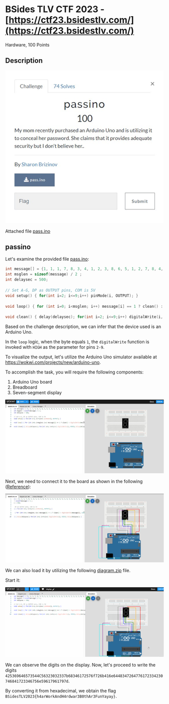 # BSides TLV CTF 2023 - [https://ctf23.bsidestlv.com/](https://ctf23.bsidestlv.com/)
Hardware, 100 Points

## Description

![‏‏info.JPG](images/info.JPG)

Attached file [pass.ino](./pass.ino) 

## passino

Let's examine the provided file [pass.ino](./pass.ino):
```c
int message[] = {1, 1, 1, 7, 8, 3, 4, 1, 2, 3, 8, 6, 5, 1, 2, 7, 8, 4, 5, 1, 2, 3, 8, 4, 5, 1, 2, 7, 6, 5, 8, 4, 1, 8, 7, 2, 3, 4, 1, 2, 7, 6, 5, 8, 4, 1, 7, 8, 3, 4, 1, 2, 7, 6, 5, 8, 4, 1, 2, 7, 8, 4, 5, 1, 2, 3, 4, 1, 2, 3, 8, 4, 5, 1, 2, 7, 8, 4, 5, 1, 7, 8, 3, 4, 1, 7, 8, 3, 4, 1, 2, 7, 6, 5, 1, 2, 7, 8, 4, 5, 1, 2, 7, 6, 5, 8, 4, 1, 2, 3, 8, 4, 5, 1, 2, 3, 8, 6, 5, 1, 2, 3, 8, 4, 5, 1, 2, 3, 4, 5, 6, 7, 1, 2, 3, 8, 4, 5, 1, 2, 3, 8, 6, 5, 1, 2, 3, 8, 4, 5, 1, 2, 3, 8, 4, 5, 1, 2, 3, 4, 1, 7, 6, 8, 4, 5, 1, 2, 7, 6, 5, 8, 4, 1, 2, 3, 4, 5, 6, 7, 8, 1, 2, 3, 8, 4, 5, 1, 7, 8, 3, 4, 1, 2, 7, 6, 5, 8, 4, 1, 7, 6, 1, 2, 3, 4, 1, 2, 3, 8, 6, 5, 1, 2, 7, 8, 4, 5, 1, 2, 3, 4, 1, 2, 7, 6, 5, 8, 4, 1, 2, 7, 8, 6, 1, 2, 3, 4, 1, 2, 3, 8, 6, 5, 1, 2, 7, 6, 5, 8, 4, 1, 7, 6, 8, 4, 5, 1, 7, 8, 3, 4, 1, 7, 6, 1, 2, 7, 6, 5, 8, 4, 1, 2, 7, 8, 6, 5, 1, 2, 7, 6, 5, 8, 4, 1, 7, 8, 3, 4, 1, 7, 8, 3, 4, 1, 2, 3, 4, 5, 6, 7, 8, 1, 2, 3, 8, 4, 5, 1, 7, 8, 3, 4, 1, 2, 3, 4, 1, 2, 3, 8, 6, 5, 1, 2, 7, 6, 5, 8, 4, 1, 7, 8, 3, 4, 1, 2, 3, 4, 1, 2, 3, 4, 1, 2, 7, 6, 5, 8, 4, 1, 7, 6, 1, 2, 3, 4, 1, 2, 3, 8, 6, 5, 1, 2, 3, 8, 4, 5, 1, 2, 3, 8, 4, 5, 1, 7, 8, 3, 4, 1, 2, 3, 8, 6, 5, 1, 2, 3, 8, 4, 5, 1, 2, 3, 4, 5, 6, 7, 1, 2, 3, 4, 1, 7, 8, 3, 4, 1, 2, 7, 6, 5, 8, 4, 1, 2, 3, 4, 5, 6, 7, 8, 1, 7, 8, 3, 4, 1, 7, 6, 1, 2, 3, 4, 1, 2, 3, 8, 6, 5, 1, 2, 3, 8, 4, 5, 1, 2, 3, 8, 4, 5, 1, 7, 8, 3, 4, 1, 2, 7, 6, 5, 8, 4, 1, 2, 3, 4, 1, 2, 7, 8, 4, 5, 1, 2, 7, 6, 5, 8, 4, 1, 2, 7, 8, 6, 5, 1, 2, 7, 8, 4, 5, 1, 8, 7, 2, 3, 4, 1, 2, 7, 6, 5, 8, 4, 1, 7, 6, 1, 2, 3, 4, 1, 8, 7, 2, 3, 4, 1, 2, 7, 6, 5, 8, 4, 1, 7, 6, 1, 2, 3, 4, 1, 8, 7, 2, 3, 4, 1, 2, 3, 4, 1, 3, 4, 8, 6, 5, 1};
int msglen = sizeof(message) / 2 ;
int delaysec = 500;

// Set A-G, DP as OUTPUT pins, COM is 5V
void setup() { for(int i=2; i<=9;i++) pinMode(i, OUTPUT); }

void loop() { for (int i=0; i<msglen; i++) message[i] == 1 ? clean() : digitalWrite(message[i], LOW); }

void clean() { delay(delaysec); for(int i=2; i<=9;i++) digitalWrite(i, HIGH); delay(delaysec); }
```

Based on the challenge description, we can infer that the device used is an Arduino Uno.

In the `loop` logic, when the byte equals `1`, the `digitalWrite` function is invoked with `HIGH` as the parameter for pins `2-9`.

To visualize the output, let's utilize the Arduino Uno simulator available at https://wokwi.com/projects/new/arduino-uno.

To accomplish the task, you will require the following components:

1. Arduino Uno board
2. Breadboard
3. Seven-segment display

![‏‏board.JPG](images/board.JPG)

Next, we need to connect it to the board as shown in the following ([‏‏Reference](images/board.JPG)):

![‏‏display.JPG](images/display.JPG)

We can also load it by utilizing the following [‏‏diagram.zip](./diagram.zip) file.

Start it:

![‏‏display.gif](images/display.gif)

We can observe the digits on the display. Now, let's proceed to write the digits `425369646573544C56323032337b68346172576f726b416e6448347264776172334230746841723346756e59617961797d`.

By converting it from hexadecimal, we obtain the flag `BSidesTLV2023{h4arWorkAndH4rdwar3B0thAr3FunYayay}`.